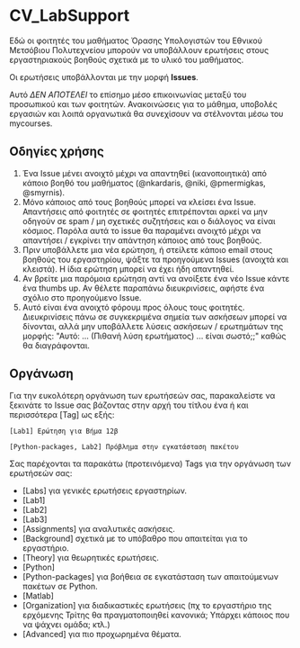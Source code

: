 # CV_LabSupport

Εδώ οι φοιτητές του μαθήματος Όρασης Υπολογιστών του Εθνικού Μετσόβιου Πολυτεχνείου μπορούν να υποβάλλουν ερωτήσεις στους εργαστηριακούς βοηθούς σχετικά με το υλικό του μαθήματος.

Οι ερωτήσεις υποβάλλονται με την μορφή **Issues**.

Αυτό _ΔΕΝ ΑΠΟΤΕΛΕΙ_ το επίσημο μέσο επικοινωνίας μεταξύ του προσωπικού και των φοιτητών. Ανακοινώσεις για το μάθημα, υποβολές εργασιών και λοιπά οργανωτικά θα συνεχίσουν να στέλνονται μέσω του mycourses.

## Οδηγίες χρήσης

1. Ένα Issue μένει ανοιχτό μέχρι να απαντηθεί (ικανοποιητικά) από κάποιο βοηθό του μαθήματος (@nkardaris, @niki, @pmermigkas, @smyrnis).
2. Μόνο κάποιος από τους βοηθούς μπορεί να κλείσει ένα Issue. Απαντήσεις από φοιτητές σε φοιτητές επιτρέπονται αρκεί να μην οδηγούν σε spam / μη σχετικές συζητήσεις και ο διάλογος να είναι κόσμιος. Παρόλα αυτά το issue θα παραμένει ανοιχτό μέχρι να απαντήσει / εγκρίνει την απάντηση κάποιος από τους βοηθούς.
3. Πριν υποβάλλετε μια νέα ερώτηση, ή στείλετε κάποιο email στους βοηθούς του εργαστηρίου, ψάξτε τα προηγούμενα Issues (ανοιχτά και κλειστά). Η ίδια ερώτηση μπορεί να έχει ήδη απαντηθεί.
4. Αν βρείτε μια παρόμοια ερώτηση αντί να ανοίξετε ένα νέο Issue κάντε ένα thumbs up. Αν θέλετε παραπάνω διευκρινίσεις, αφήστε ένα σχόλιο στο προηγούμενο Issue.
5. Αυτό είναι ένα ανοιχτό φόρουμ προς όλους τους φοιτητές. Διευκρινίσεις πάνω σε συγκεκριμένα σημεία των ασκήσεων μπορεί να δίνονται, αλλά μην υποβάλλετε λύσεις ασκήσεων / ερωτημάτων της μορφής: "Αυτό: ... (Πιθανή λύση ερωτήματος) ... είναι σωστό;;" καθώς θα διαγράφονται.

## Οργάνωση

Για την ευκολότερη οργάνωση των ερωτήσεών σας, παρακαλείστε να ξεκινάτε το Issue σας βάζοντας στην αρχή του τίτλου ένα ή και περισσότερα [Tag] ως εξής:

    [Lab1] Ερώτηση για Βήμα 12β

    [Python-packages, Lab2] Πρόβλημα στην εγκατάσταση πακέτου

Σας παρέχονται τα παρακάτω (προτεινόμενα) Tags για την οργάνωση των ερωτήσεών σας:

  * [Labs] για γενικές ερωτήσεις εργαστηρίων.
  * [Lab1]
  * [Lab2]
  * [Lab3]
  * [Assignments] για αναλυτικές ασκήσεις.
  * [Background] σχετικά με το υπόβαθρο που απαιτείται για το εργαστήριο.
  * [Theory] για θεωρητικές ερωτήσεις.
  * [Python]
  * [Python-packages] για βοήθεια σε εγκατάσταση των απαιτούμενων πακέτων σε Python.
  * [Matlab]
  * [Organization] για διαδικαστικές ερωτήσεις (πχ το εργαστήριο της ερχόμενης Τρίτης θα πραγματοποιηθεί κανονικά; Υπάρχει κάποιος που να ψάχνει ομάδα; κτλ.)
  * [Advanced] για πιο προχωρημένα θέματα.
